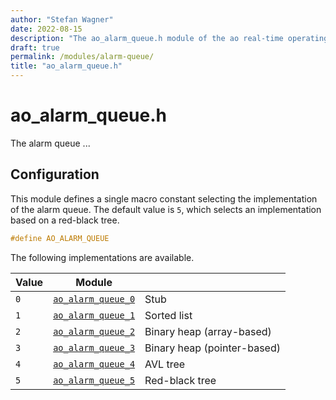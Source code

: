 ```yaml
---
author: "Stefan Wagner"
date: 2022-08-15
description: "The ao_alarm_queue.h module of the ao real-time operating system."
draft: true
permalink: /modules/alarm-queue/
title: "ao_alarm_queue.h"
---
```


# ao_alarm_queue.h

The alarm queue ...

## Configuration

This module defines a single macro constant selecting the implementation of the alarm queue. The default value is `5`, which selects an implementation based on a red-black tree.

```c
#define AO_ALARM_QUEUE
```

The following implementations are available.

| Value | Module                                 | |
|-------|----------------------------------------|-|
| `0`   | [`ao_alarm_queue_0`](alarm-queue-0.md) | Stub |
| `1`   | [`ao_alarm_queue_1`](alarm-queue-1.md) | Sorted list |
| `2`   | [`ao_alarm_queue_2`](alarm-queue-2.md) | Binary heap (array-based) |
| `3`   | [`ao_alarm_queue_3`](alarm-queue-3.md) | Binary heap (pointer-based) |
| `4`   | [`ao_alarm_queue_4`](alarm-queue-4.md) | AVL tree |
| `5`   | [`ao_alarm_queue_5`](alarm-queue-5.md) | Red-black tree |
